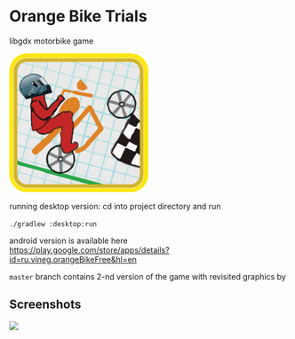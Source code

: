 # Orange Bike Trials
libgdx motorbike game

<img src="https://github.com/Vineg/orangeBikeTrials/raw/master/android/assets-src/big-logo1.png" width=250 height=250 />

running desktop version:
cd into project directory and run

```./gradlew :desktop:run```

android version is available here
https://play.google.com/store/apps/details?id=ru.vineg.orangeBikeFree&hl=en

`master` branch contains 2-nd version of the game with revisited graphics by 

## Screenshots

<img src="https://github.com/Vineg/orangeBikeTrialsAssets/raw/master/v2.png" height=380 />
